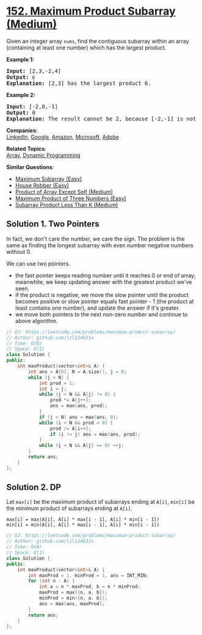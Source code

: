 # [152. Maximum Product Subarray (Medium)](https://leetcode.com/problems/maximum-product-subarray/)

<p>Given an integer array&nbsp;<code>nums</code>, find the contiguous subarray within an array (containing at least one number) which has the largest product.</p>

<p><strong>Example 1:</strong></p>

<pre><strong>Input:</strong> [2,3,-2,4]
<strong>Output:</strong> <code>6</code>
<strong>Explanation:</strong>&nbsp;[2,3] has the largest product 6.
</pre>

<p><strong>Example 2:</strong></p>

<pre><strong>Input:</strong> [-2,0,-1]
<strong>Output:</strong> 0
<strong>Explanation:</strong>&nbsp;The result cannot be 2, because [-2,-1] is not a subarray.</pre>


**Companies**:  
[LinkedIn](https://leetcode.com/company/linkedin), [Google](https://leetcode.com/company/google), [Amazon](https://leetcode.com/company/amazon), [Microsoft](https://leetcode.com/company/microsoft), [Adobe](https://leetcode.com/company/adobe)

**Related Topics**:  
[Array](https://leetcode.com/tag/array/), [Dynamic Programming](https://leetcode.com/tag/dynamic-programming/)

**Similar Questions**:
* [Maximum Subarray (Easy)](https://leetcode.com/problems/maximum-subarray/)
* [House Robber (Easy)](https://leetcode.com/problems/house-robber/)
* [Product of Array Except Self (Medium)](https://leetcode.com/problems/product-of-array-except-self/)
* [Maximum Product of Three Numbers (Easy)](https://leetcode.com/problems/maximum-product-of-three-numbers/)
* [Subarray Product Less Than K (Medium)](https://leetcode.com/problems/subarray-product-less-than-k/)

## Solution 1. Two Pointers

In fact, we don't care the number, we care the sign. The problem is the same as finding the longest subarray with even number negative numbers without 0.

We can use two pointers.
* the fast pointer keeps reading number until it reaches 0 or end of array; meanwhile, we keep updating answer with the greatest product we've seen.
* if the product is negative, we move the slow pointer until the product becomes positive or slow pointer equals fast pointer - 1 (the product at least contains one number), and update the answer if it's greater.
* we move both pointers to the next non-zero number and continue to above algorithm.

```cpp
// OJ: https://leetcode.com/problems/maximum-product-subarray/
// Author: github.com/lzl124631x
// Time: O(N)
// Space: O(1)
class Solution {
public:
    int maxProduct(vector<int>& A) {
        int ans = A[0], N = A.size(), j = 0;
        while (j < N) {
            int prod = 1;
            int i = j;
            while (j < N && A[j] != 0) {
                prod *= A[j++];
                ans = max(ans, prod);
            }
            if (j < N) ans = max(ans, 0);
            while (i < N && prod < 0) {
                prod /= A[i++];
                if (i != j) ans = max(ans, prod);
            }
            while (j < N && A[j] == 0) ++j;
        }
        return ans;
    }
};
```

## Solution 2. DP

Let `max[i]` be the maximum product of subarrays ending at `A[i]`, `min[i]` be the minimum product of subarrays ending at `A[i]`.

```
max[i] = max(A[i], A[i] * max[i - 1], A[i] * min[i - 1])
min[i] = min(A[i], A[i] * max[i - 1], A[i] * min[i - 1])
```

```cpp
// OJ: https://leetcode.com/problems/maximum-product-subarray/
// Author: github.com/lzl124631x
// Time: O(N)
// Space: O(1)
class Solution {
public:
    int maxProduct(vector<int>& A) {
        int maxProd = 1, minProd = 1, ans = INT_MIN;
        for (int n : A) {
            int a = n * maxProd, b = n * minProd;
            maxProd = max({n, a, b});
            minProd = min({n, a, b});
            ans = max(ans, maxProd);
        }
        return ans;
    }
};
```